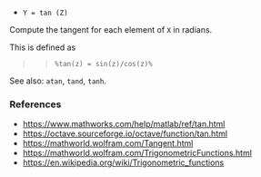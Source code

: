 - `Y = tan (Z)`

Compute the tangent for each element of `X` in radians.

This is defined as

> > `%tan(z) = sin(z)/cos(z)%`

See also: `atan`, `tand`, `tanh`.

### References

- https://www.mathworks.com/help/matlab/ref/tan.html
- https://octave.sourceforge.io/octave/function/tan.html
- https://mathworld.wolfram.com/Tangent.html
- https://mathworld.wolfram.com/TrigonometricFunctions.html
- https://en.wikipedia.org/wiki/Trigonometric_functions
